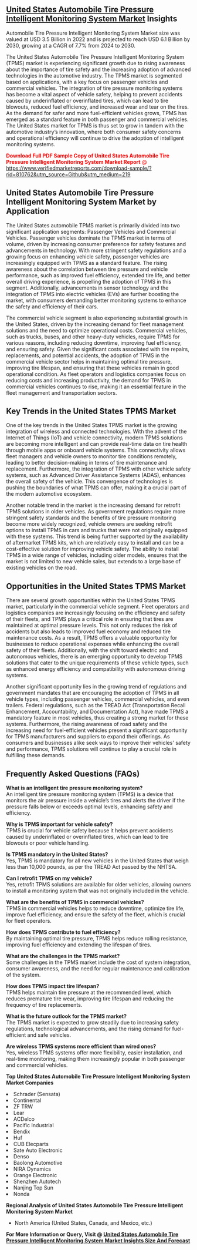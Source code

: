 <h2><a href="https://www.verifiedmarketreports.com/download-sample/?rid=810762&amp;utm_source=Github&amp;utm_medium=219" target="_blank">United States Automobile Tire Pressure Intelligent Monitoring System Market</a> Insights</h2><p>Automobile Tire Pressure Intelligent Monitoring System Market size was valued at USD 3.5 Billion in 2022 and is projected to reach USD 6.1 Billion by 2030, growing at a CAGR of 7.7% from 2024 to 2030.</p><p><p>The United States Automobile Tire Pressure Intelligent Monitoring System (TPMS) market is experiencing significant growth due to rising awareness about the importance of tire safety and the increasing adoption of advanced technologies in the automotive industry. The TPMS market is segmented based on applications, with a key focus on passenger vehicles and commercial vehicles. The integration of tire pressure monitoring systems has become a vital aspect of vehicle safety, helping to prevent accidents caused by underinflated or overinflated tires, which can lead to tire blowouts, reduced fuel efficiency, and increased wear and tear on the tires. As the demand for safer and more fuel-efficient vehicles grows, TPMS has emerged as a standard feature in both passenger and commercial vehicles. The United States market for TPMS is thus set to grow in tandem with the automotive industry’s innovation, where both consumer safety concerns and operational efficiency will continue to drive the adoption of intelligent monitoring systems.</p> <p><p><span class=""><span style="color: #ff0000;"><strong>Download Full PDF Sample Copy of United States Automobile Tire Pressure Intelligent Monitoring System Market Report</strong> @ </span><a href="https://www.verifiedmarketreports.com/download-sample/?rid=810762&amp;utm_source=Github&amp;utm_medium=219" target="_blank">https://www.verifiedmarketreports.com/download-sample/?rid=810762&amp;utm_source=Github&amp;utm_medium=219</a></span></p></p> <h2>United States Automobile Tire Pressure Intelligent Monitoring System Market by Application</h2> <p>The United States automobile TPMS market is primarily divided into two significant application segments: Passenger Vehicles and Commercial Vehicles. Passenger vehicles dominate the TPMS market in terms of volume, driven by increasing consumer preference for safety features and advancements in technology. With more stringent safety regulations and a growing focus on enhancing vehicle safety, passenger vehicles are increasingly equipped with TPMS as a standard feature. The rising awareness about the correlation between tire pressure and vehicle performance, such as improved fuel efficiency, extended tire life, and better overall driving experience, is propelling the adoption of TPMS in this segment. Additionally, advancements in sensor technology and the integration of TPMS into electric vehicles (EVs) are further boosting the market, with consumers demanding better monitoring systems to enhance the safety and efficiency of their cars.</p> <p>The commercial vehicle segment is also experiencing substantial growth in the United States, driven by the increasing demand for fleet management solutions and the need to optimize operational costs. Commercial vehicles, such as trucks, buses, and other heavy-duty vehicles, require TPMS for various reasons, including reducing downtime, improving fuel efficiency, and ensuring safety. Given the significant costs associated with tire repairs, replacements, and potential accidents, the adoption of TPMS in the commercial vehicle sector helps in maintaining optimal tire pressure, improving tire lifespan, and ensuring that these vehicles remain in good operational condition. As fleet operators and logistics companies focus on reducing costs and increasing productivity, the demand for TPMS in commercial vehicles continues to rise, making it an essential feature in the fleet management and transportation sectors.</p> <h2>Key Trends in the United States TPMS Market</h2> <p>One of the key trends in the United States TPMS market is the growing integration of wireless and connected technologies. With the advent of the Internet of Things (IoT) and vehicle connectivity, modern TPMS solutions are becoming more intelligent and can provide real-time data on tire health through mobile apps or onboard vehicle systems. This connectivity allows fleet managers and vehicle owners to monitor tire conditions remotely, leading to better decision-making in terms of tire maintenance and replacement. Furthermore, the integration of TPMS with other vehicle safety systems, such as Advanced Driver Assistance Systems (ADAS), enhances the overall safety of the vehicle. This convergence of technologies is pushing the boundaries of what TPMS can offer, making it a crucial part of the modern automotive ecosystem.</p> <p>Another notable trend in the market is the increasing demand for retrofit TPMS solutions in older vehicles. As government regulations require more stringent safety standards and the benefits of tire pressure monitoring become more widely recognized, vehicle owners are seeking retrofit options to install TPMS in cars and trucks that were not originally equipped with these systems. This trend is being further supported by the availability of aftermarket TPMS kits, which are relatively easy to install and can be a cost-effective solution for improving vehicle safety. The ability to install TPMS in a wide range of vehicles, including older models, ensures that the market is not limited to new vehicle sales, but extends to a large base of existing vehicles on the road.</p> <h2>Opportunities in the United States TPMS Market</h2> <p>There are several growth opportunities within the United States TPMS market, particularly in the commercial vehicle segment. Fleet operators and logistics companies are increasingly focusing on the efficiency and safety of their fleets, and TPMS plays a critical role in ensuring that tires are maintained at optimal pressure levels. This not only reduces the risk of accidents but also leads to improved fuel economy and reduced tire maintenance costs. As a result, TPMS offers a valuable opportunity for businesses to reduce operational expenses while enhancing the overall safety of their fleets. Additionally, with the shift toward electric and autonomous vehicles, there is an emerging opportunity to develop TPMS solutions that cater to the unique requirements of these vehicle types, such as enhanced energy efficiency and compatibility with autonomous driving systems.</p> <p>Another significant opportunity lies in the growing trend of regulations and government mandates that are encouraging the adoption of TPMS in all vehicle types, including passenger vehicles, commercial vehicles, and even trailers. Federal regulations, such as the TREAD Act (Transportation Recall Enhancement, Accountability, and Documentation Act), have made TPMS a mandatory feature in most vehicles, thus creating a strong market for these systems. Furthermore, the rising awareness of road safety and the increasing need for fuel-efficient vehicles present a significant opportunity for TPMS manufacturers and suppliers to expand their offerings. As consumers and businesses alike seek ways to improve their vehicles' safety and performance, TPMS solutions will continue to play a crucial role in fulfilling these demands.</p> <h2>Frequently Asked Questions (FAQs)</h2> <p><strong>What is an intelligent tire pressure monitoring system?</strong><br> An intelligent tire pressure monitoring system (TPMS) is a device that monitors the air pressure inside a vehicle’s tires and alerts the driver if the pressure falls below or exceeds optimal levels, enhancing safety and efficiency.</p> <p><strong>Why is TPMS important for vehicle safety?</strong><br> TPMS is crucial for vehicle safety because it helps prevent accidents caused by underinflated or overinflated tires, which can lead to tire blowouts or poor vehicle handling.</p> <p><strong>Is TPMS mandatory in the United States?</strong><br> Yes, TPMS is mandatory for all new vehicles in the United States that weigh less than 10,000 pounds, as per the TREAD Act passed by the NHTSA.</p> <p><strong>Can I retrofit TPMS on my vehicle?</strong><br> Yes, retrofit TPMS solutions are available for older vehicles, allowing owners to install a monitoring system that was not originally included in the vehicle.</p> <p><strong>What are the benefits of TPMS in commercial vehicles?</strong><br> TPMS in commercial vehicles helps to reduce downtime, optimize tire life, improve fuel efficiency, and ensure the safety of the fleet, which is crucial for fleet operators.</p> <p><strong>How does TPMS contribute to fuel efficiency?</strong><br> By maintaining optimal tire pressure, TPMS helps reduce rolling resistance, improving fuel efficiency and extending the lifespan of tires.</p> <p><strong>What are the challenges in the TPMS market?</strong><br> Some challenges in the TPMS market include the cost of system integration, consumer awareness, and the need for regular maintenance and calibration of the system.</p> <p><strong>How does TPMS impact tire lifespan?</strong><br> TPMS helps maintain tire pressure at the recommended level, which reduces premature tire wear, improving tire lifespan and reducing the frequency of tire replacements.</p> <p><strong>What is the future outlook for the TPMS market?</strong><br> The TPMS market is expected to grow steadily due to increasing safety regulations, technological advancements, and the rising demand for fuel-efficient and safe vehicles.</p> <p><strong>Are wireless TPMS systems more efficient than wired ones?</strong><br> Yes, wireless TPMS systems offer more flexibility, easier installation, and real-time monitoring, making them increasingly popular in both passenger and commercial vehicles.</p> </p><p><strong>Top United States Automobile Tire Pressure Intelligent Monitoring System Market Companies</strong></p><div data-test-id=""><p><li>Schrader (Sensata)</li><li> Continental</li><li> ZF TRW</li><li> Lear</li><li> ACDelco</li><li> Pacific Industrial</li><li> Bendix</li><li> Huf</li><li> CUB Elecparts</li><li> Sate Auto Electronic</li><li> Denso</li><li> Baolong Automotive</li><li> NIRA Dynamics</li><li> Orange Electronic</li><li> Shenzhen Autotech</li><li> Nanjing Top Sun</li><li> Nonda</li></p><div><strong>Regional Analysis of&nbsp;United States Automobile Tire Pressure Intelligent Monitoring System Market</strong></div><ul><li dir="ltr"><p dir="ltr">North America&nbsp;(United States, Canada, and Mexico, etc.)</p></li></ul><p><strong>For More Information or Query, Visit @&nbsp;</strong><strong><a href="https://www.verifiedmarketreports.com/product/automobile-tire-pressure-intelligent-monitoring-system-market/?utm_source=Github&amp;utm_medium=219" target="_blank">United States Automobile Tire Pressure Intelligent Monitoring System Market Insights Size And Forecast</a></strong></p></div>
